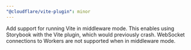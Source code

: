 ```yaml
---
"@cloudflare/vite-plugin": minor
---
```


Add support for running Vite in middleware mode. This enables using Storybook with the Vite plugin, which would previously crash. WebSocket connections to Workers are not supported when in middleware mode.

